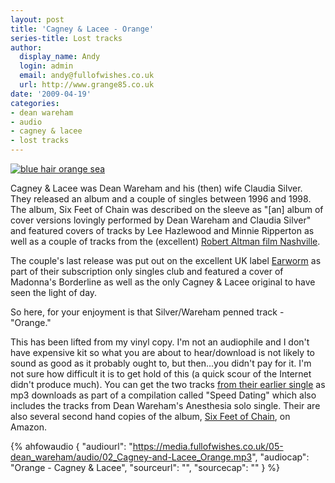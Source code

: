 ```yaml
---
layout: post
title: 'Cagney & Lacee - Orange'
series-title: Lost tracks
author:
  display_name: Andy
  login: admin
  email: andy@fullofwishes.co.uk
  url: http://www.grange85.co.uk
date: '2009-04-19'
categories:
- dean wareham
- audio
- cagney & lacee
- lost tracks
---
```

<p><a href="http://www.flickr.com/photos/sinorfavela/477271465/" title="blue hair orange sea by sinor favela / fotos voladoras, on Flickr"><img class="aligncenter" src="https://media.fullofwishes.co.uk/flickr-downloads/477271465_2394f20c4e_z.jpg?zz=1" alt="blue hair orange sea"></a></p>
<p>Cagney & Lacee was Dean Wareham and his (then) wife Claudia Silver. They released an album and a couple of singles between 1996 and 1998. The album, Six Feet of Chain was described on the sleeve as "[an] album of cover versions lovingly performed by Dean Wareham and Claudia Silver" and featured covers of tracks by Lee Hazlewood and Minnie Ripperton as well as a couple of tracks from the (excellent) <a href="http://en.wikipedia.org/wiki/Nashville_(1975_film)">Robert Altman film Nashville</a>.</p>
<p>The couple's last release was put out on the excellent UK label <a href="http://www.earwormrecords.com/">Earworm</a> as part of their subscription only singles club and featured a cover of Madonna's Borderline as well as the only Cagney & Lacee original to have seen the light of day.</p>
<p>So here, for your enjoyment is that Silver/Wareham penned track - "Orange."</p>
<p>This has been lifted from my vinyl copy. I'm not an audiophile and I don't have expensive kit so what you are about to hear/download is not likely to sound as good as it probably ought to, but then...you didn't pay for it. I'm not sure how difficult it is to get hold of this (a quick scour of the Internet didn't produce much). You can get the two tracks <a href="http://www.amazon.com/gp/product/B001W5N5P4?ie=UTF8&tag=aheadfullofwi-20&linkCode=as2&camp=1789&creative=390957&creativeASIN=B001W5N5P4">from their earlier single</a> as mp3 downloads as part of a compilation called "Speed Dating" which also includes the tracks from Dean Wareham's Anesthesia solo single. Their are also several second hand copies of the album, <a href="http://www.amazon.com/gp/product/B0000020AK?ie=UTF8&tag=aheadfullofwi-20&linkCode=as2&camp=1789&creative=390957&creativeASIN=B0000020AK">Six Feet of Chain</a>, on Amazon.</p>

 {% ahfowaudio {
  "audiourl": "https://media.fullofwishes.co.uk/05-dean_wareham/audio/02_Cagney-and-Lacee_Orange.mp3",
  "audiocap": "Orange - Cagney & Lacee",
  "sourceurl": "",
  "sourcecap": ""
  } %}

